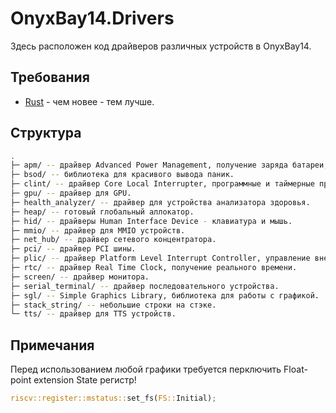 # OnyxBay14.Drivers

Здесь расположен код драйверов различных устройств в OnyxBay14.

## Требования

- [Rust](https://www.rust-lang.org/tools/install) - чем новее - тем лучше.

## Структура

```sh
.
├─ apm/ -- драйвер Advanced Power Management, получение заряда батареи, выключение/перезагрузка.
├─ bsod/ -- библиотека для красивого вывода паник.
├─ clint/ -- драйвер Core Local Interrupter, программные и таймерные прерывания.
├─ gpu/ -- драйвер для GPU.
├─ health_analyzer/ -- драйвер для устройства анализатора здоровья.
├─ heap/ -- готовый глобальный аллокатор.
├─ hid/ -- драйверы Human Interface Device - клавиатура и мышь.
├─ mmio/ -- драйвер для MMIO устройств.
├─ net_hub/ -- драйвер сетевого концентратора.
├─ pci/ -- драйвер PCI шины.
├─ plic/ -- драйвер Platform Level Interrupt Controller, управление внешними прерываниями.
├─ rtc/ -- драйвер Real Time Clock, получение реального времени.
├─ screen/ -- драйвер монитора.
├─ serial_terminal/ -- драйвер последовательного устройства.
├─ sgl/ -- Simple Graphics Library, библиотека для работы с графикой.
├─ stack_string/ -- небольшие строки на стэке.
└─ tts/ -- драйвер для TTS устройств.
```

## Примечания

Перед использованием любой графики требуется перключить Float-point extension State регистр!

```rs
riscv::register::mstatus::set_fs(FS::Initial);
```
